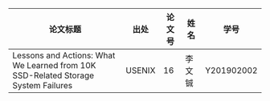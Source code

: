 ﻿| 论文标题                                                   | 出处   | 论文号 | 姓名   | 学号       |
| ---------------------------------------------------------- | ------ | ------ | ------ | ---------- |
| Lessons and Actions: What We Learned from 10K SSD-Related Storage System Failures | USENIX |  16  | 李文铖 | Y201902002 |
